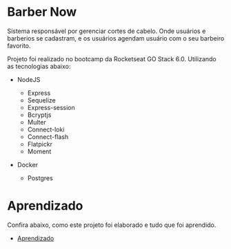 # Barber Now

Sistema responsável por gerenciar cortes de cabelo.
Onde usuários e barberios se cadastram, e os usuários agendam usuário com o seu barbeiro favorito.

Projeto foi realizado no bootcamp da Rocketseat GO Stack 6.0.
Utilizando as tecnologias abaixo:

- NodeJS

  - Express
  - Sequelize
  - Express-session
  - Bcryptjs
  - Multer
  - Connect-loki
  - Connect-flash
  - Flatpickr
  - Moment

- Docker

  - Postgres

# Aprendizado

Confira abaixo, como este projeto foi elaborado e tudo que foi aprendido.

- [Aprendizado](https://github.com/lucasromagnoli/BarberNow/wiki)
